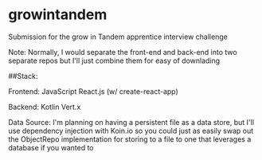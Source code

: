 # growintandem
Submission for the grow in Tandem apprentice interview challenge

Note: Normally, I would separate the front-end and back-end into two separate repos but I'll just combine them for easy of downlading

##Stack:

Frontend: JavaScript React.js (w/ create-react-app)

Backend: Kotlin Vert.x

Data Source: I'm planning on having a persistent file as a data store, but I'll use dependency injection with Koin.io so you could just as easily swap out the ObjectRepo implementation for storing to a file to one that leverages a database if you wanted to
